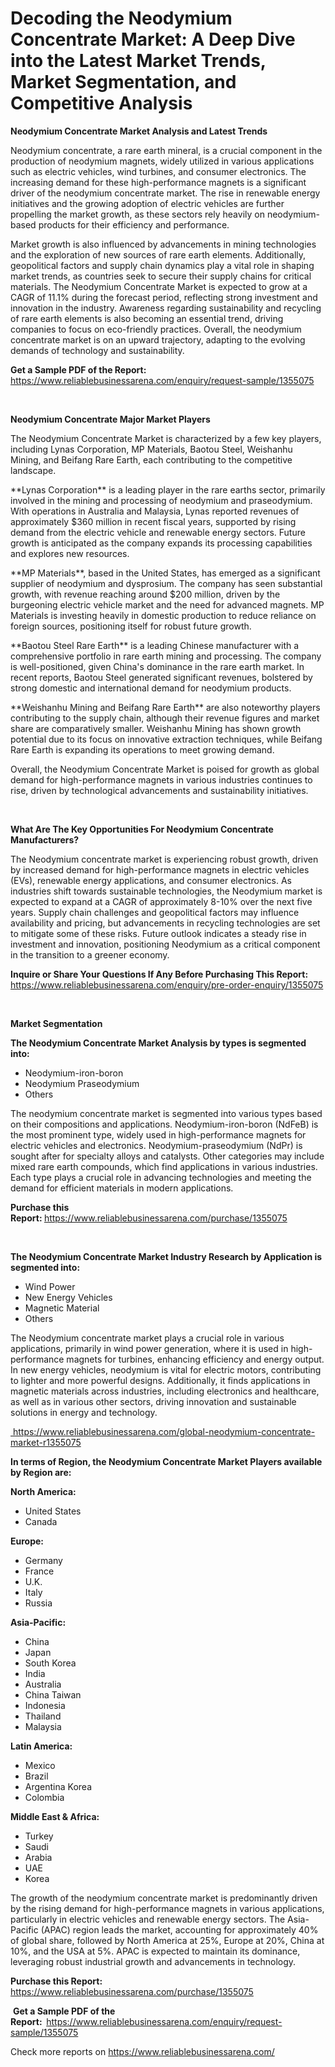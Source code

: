 <p><h1>Decoding the Neodymium Concentrate Market: A Deep Dive into the Latest Market Trends, Market Segmentation, and Competitive Analysis</h1></p><p><strong>Neodymium Concentrate Market Analysis and Latest Trends</strong></p>
<p><p>Neodymium concentrate, a rare earth mineral, is a crucial component in the production of neodymium magnets, widely utilized in various applications such as electric vehicles, wind turbines, and consumer electronics. The increasing demand for these high-performance magnets is a significant driver of the neodymium concentrate market. The rise in renewable energy initiatives and the growing adoption of electric vehicles are further propelling the market growth, as these sectors rely heavily on neodymium-based products for their efficiency and performance.</p><p>Market growth is also influenced by advancements in mining technologies and the exploration of new sources of rare earth elements. Additionally, geopolitical factors and supply chain dynamics play a vital role in shaping market trends, as countries seek to secure their supply chains for critical materials. The Neodymium Concentrate Market is expected to grow at a CAGR of 11.1% during the forecast period, reflecting strong investment and innovation in the industry. Awareness regarding sustainability and recycling of rare earth elements is also becoming an essential trend, driving companies to focus on eco-friendly practices. Overall, the neodymium concentrate market is on an upward trajectory, adapting to the evolving demands of technology and sustainability.</p></p>
<p><strong>Get a Sample PDF of the Report:&nbsp;</strong> <a href="https://www.reliablebusinessarena.com/enquiry/request-sample/1355075?utm_campaign=2259&utm_medium=2&utm_source=Github&utm_content=ia&utm_term=04022025&utm_id=neodymium-concentrate">https://www.reliablebusinessarena.com/enquiry/request-sample/1355075</a></p>
<p>&nbsp;</p>
<p><strong>Neodymium Concentrate Major Market Players</strong></p>
<p><p>The Neodymium Concentrate Market is characterized by a few key players, including Lynas Corporation, MP Materials, Baotou Steel, Weishanhu Mining, and Beifang Rare Earth, each contributing to the competitive landscape.</p><p>**Lynas Corporation** is a leading player in the rare earths sector, primarily involved in the mining and processing of neodymium and praseodymium. With operations in Australia and Malaysia, Lynas reported revenues of approximately $360 million in recent fiscal years, supported by rising demand from the electric vehicle and renewable energy sectors. Future growth is anticipated as the company expands its processing capabilities and explores new resources.</p><p>**MP Materials**, based in the United States, has emerged as a significant supplier of neodymium and dysprosium. The company has seen substantial growth, with revenue reaching around $200 million, driven by the burgeoning electric vehicle market and the need for advanced magnets. MP Materials is investing heavily in domestic production to reduce reliance on foreign sources, positioning itself for robust future growth.</p><p>**Baotou Steel Rare Earth** is a leading Chinese manufacturer with a comprehensive portfolio in rare earth mining and processing. The company is well-positioned, given China's dominance in the rare earth market. In recent reports, Baotou Steel generated significant revenues, bolstered by strong domestic and international demand for neodymium products.</p><p>**Weishanhu Mining and Beifang Rare Earth** are also noteworthy players contributing to the supply chain, although their revenue figures and market share are comparatively smaller. Weishanhu Mining has shown growth potential due to its focus on innovative extraction techniques, while Beifang Rare Earth is expanding its operations to meet growing demand.</p><p>Overall, the Neodymium Concentrate Market is poised for growth as global demand for high-performance magnets in various industries continues to rise, driven by technological advancements and sustainability initiatives.</p></p>
<p>&nbsp;</p>
<p><strong>What Are The Key Opportunities For Neodymium Concentrate Manufacturers?</strong></p>
<p><p>The Neodymium concentrate market is experiencing robust growth, driven by increased demand for high-performance magnets in electric vehicles (EVs), renewable energy applications, and consumer electronics. As industries shift towards sustainable technologies, the Neodymium market is expected to expand at a CAGR of approximately 8-10% over the next five years. Supply chain challenges and geopolitical factors may influence availability and pricing, but advancements in recycling technologies are set to mitigate some of these risks. Future outlook indicates a steady rise in investment and innovation, positioning Neodymium as a critical component in the transition to a greener economy.</p></p>
<p><strong>Inquire or Share Your Questions If Any Before Purchasing This Report:</strong> <a href="https://www.reliablebusinessarena.com/enquiry/pre-order-enquiry/1355075?utm_campaign=2259&utm_medium=2&utm_source=Github&utm_content=ia&utm_term=04022025&utm_id=neodymium-concentrate">https://www.reliablebusinessarena.com/enquiry/pre-order-enquiry/1355075</a></p>
<p>&nbsp;</p>
<p><strong>Market Segmentation</strong></p>
<p><strong>The Neodymium Concentrate Market Analysis by types is segmented into:</strong></p>
<p><ul><li>Neodymium-iron-boron</li><li>Neodymium Praseodymium</li><li>Others</li></ul></p>
<p><p>The neodymium concentrate market is segmented into various types based on their compositions and applications. Neodymium-iron-boron (NdFeB) is the most prominent type, widely used in high-performance magnets for electric vehicles and electronics. Neodymium-praseodymium (NdPr) is sought after for specialty alloys and catalysts. Other categories may include mixed rare earth compounds, which find applications in various industries. Each type plays a crucial role in advancing technologies and meeting the demand for efficient materials in modern applications.</p></p>
<p><strong>Purchase this Report:&nbsp;</strong><a href="https://www.reliablebusinessarena.com/purchase/1355075?utm_campaign=2259&utm_medium=2&utm_source=Github&utm_content=ia&utm_term=04022025&utm_id=neodymium-concentrate">https://www.reliablebusinessarena.com/purchase/1355075</a></p>
<p>&nbsp;</p>
<p><strong>The Neodymium Concentrate Market Industry Research by Application is segmented into:</strong></p>
<p><ul><li>Wind Power</li><li>New Energy Vehicles</li><li>Magnetic Material</li><li>Others</li></ul></p>
<p><p>The Neodymium concentrate market plays a crucial role in various applications, primarily in wind power generation, where it is used in high-performance magnets for turbines, enhancing efficiency and energy output. In new energy vehicles, neodymium is vital for electric motors, contributing to lighter and more powerful designs. Additionally, it finds applications in magnetic materials across industries, including electronics and healthcare, as well as in various other sectors, driving innovation and sustainable solutions in energy and technology.</p></p>
<p><a href="https://www.reliablebusinessarena.com/global-neodymium-concentrate-market-r1355075?utm_campaign=2259&utm_medium=2&utm_source=Github&utm_content=ia&utm_term=04022025&utm_id=neodymium-concentrate">&nbsp;https://www.reliablebusinessarena.com/global-neodymium-concentrate-market-r1355075</a></p>
<p><strong>In terms of Region, the Neodymium Concentrate Market Players available by Region are:</strong></p>
<p>
    <p> <strong> North America: </strong>
        <ul>
            <li>United States</li>
            <li>Canada</li>
        </ul>
        </p> 
    <p> <strong> Europe: </strong>
        <ul>
            <li>Germany</li>
            <li>France</li>
            <li>U.K.</li>
            <li>Italy</li>
            <li>Russia</li>
        </ul>
        </p> 
    <p> <strong> Asia-Pacific: </strong>
        <ul>
            <li>China</li>
            <li>Japan</li>
            <li>South Korea</li>
            <li>India</li>
            <li>Australia</li>
            <li>China Taiwan</li>
            <li>Indonesia</li>
            <li>Thailand</li>
            <li>Malaysia</li>
        </ul>
        </p> 
    <p> <strong> Latin America: </strong>
        <ul>
            <li>Mexico</li>
            <li>Brazil</li>
            <li>Argentina Korea</li>
            <li>Colombia</li>
        </ul>
        </p> 
    <p> <strong> Middle East & Africa: </strong>
        <ul>
            <li>Turkey</li>
            <li>Saudi</li>
            <li>Arabia</li>
            <li>UAE</li>
            <li>Korea</li>
        </ul>
    </p>
    </p>
<p><p>The growth of the neodymium concentrate market is predominantly driven by the rising demand for high-performance magnets in various applications, particularly in electric vehicles and renewable energy sectors. The Asia-Pacific (APAC) region leads the market, accounting for approximately 40% of global share, followed by North America at 25%, Europe at 20%, China at 10%, and the USA at 5%. APAC is expected to maintain its dominance, leveraging robust industrial growth and advancements in technology.</p></p>
<p><strong>Purchase this Report: </strong><a href="https://www.reliablebusinessarena.com/purchase/1355075?utm_campaign=2259&utm_medium=2&utm_source=Github&utm_content=ia&utm_term=04022025&utm_id=neodymium-concentrate">https://www.reliablebusinessarena.com/purchase/1355075</a></p>
<p>&nbsp;<strong>Get a Sample PDF of the Report:&nbsp;&nbsp;</strong><a href="https://www.reliablebusinessarena.com/enquiry/request-sample/1355075?utm_campaign=2259&utm_medium=2&utm_source=Github&utm_content=ia&utm_term=04022025&utm_id=neodymium-concentrate">https://www.reliablebusinessarena.com/enquiry/request-sample/1355075</a></p>
<p><strong></strong></p>
<p>Check more reports on <a href="https://www.reliablebusinessarena.com/?utm_campaign=2259&utm_medium=2&utm_source=Github&utm_content=ia&utm_term=04022025&utm_id=neodymium-concentrate">https://www.reliablebusinessarena.com/</a></p>